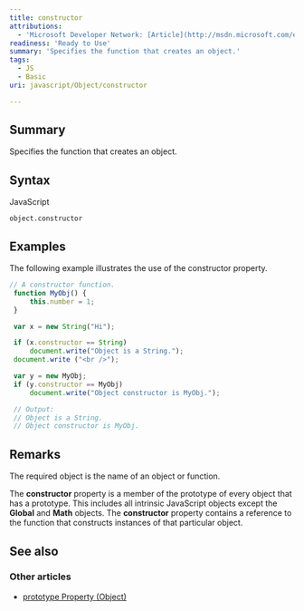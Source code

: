 ```yaml
---
title: constructor
attributions:
  - 'Microsoft Developer Network: [Article](http://msdn.microsoft.com/en-us/library/ie/c1hcx253(v=vs.94).aspx)'
readiness: 'Ready to Use'
summary: 'Specifies the function that creates an object.'
tags:
  - JS
  - Basic
uri: javascript/Object/constructor

---
```

## <span>Summary</span>

Specifies the function that creates an object.

## <span>Syntax</span>

<span class="language">JavaScript</span>

    object.constructor

## <span>Examples</span>

The following example illustrates the use of the constructor property.

``` js
// A constructor function.
 function MyObj() {
     this.number = 1;
 }

 var x = new String("Hi");

 if (x.constructor == String)
     document.write("Object is a String.");
 document.write ("<br />");

 var y = new MyObj;
 if (y.constructor == MyObj)
     document.write("Object constructor is MyObj.");

 // Output:
 // Object is a String.
 // Object constructor is MyObj.
```

## <span>Remarks</span>

The required object is the name of an object or function.

The **constructor** property is a member of the prototype of every object that has a prototype. This includes all intrinsic JavaScript objects except the **Global** and **Math** objects. The **constructor** property contains a reference to the function that constructs instances of that particular object.

## <span>See also</span>

### <span>Other articles</span>

-   [prototype Property (Object)](/javascript/Object/prototype)

